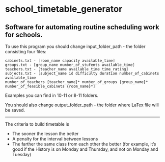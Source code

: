 # school_timetable_generator

Software for automating routine scheduling work for schools.
-------------------------------

To use this program you should change input_folder_path - the folder consisting four files: 

    cabinets.txt - [room_name capacity available_time]
    groups.txt - [group_name number_of_stufents available_time]
    teachers.txt - [teacher_name available_time time_rating]
    subjects.txt - [subject_name id difficulty duration number_of_cabinets available_time
    number_of_teachers {teacher_name}* number_of_groups {group_name}* 
    number_of_feasible_cabinets {room_name}*]
    
Examples you can find in 10-11 or 8-11 folders.

You should also change output_folder_path - the folder where LaTex file will be saved.

--------

The criteria to build timetable is

  - The sooner the lesson the better
  - A penalty for the interval between lessons 
  - The farther the same class from each other the better 
  (for example, it’s good if the History is on Monday and Thursday, and not on Monday and Tuesday)
